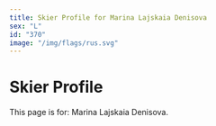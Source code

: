 ```yaml
---
title: Skier Profile for Marina Lajskaia Denisova
sex: "L"
id: "370"
image: "/img/flags/rus.svg" 
---
```


# Skier Profile

This page is for: Marina Lajskaia Denisova.
    